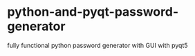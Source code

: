 # python-and-pyqt-password-generator
fully functional python password generator with GUI with pyqt5

